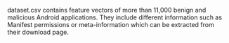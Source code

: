 
dataset.csv contains feature vectors of more than 11,000 benign and malicious Android applications. They include different information such as Manifest permissions or meta-information which can be extracted from their download page. 
